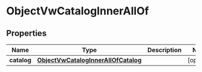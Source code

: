 

# ObjectVwCatalogInnerAllOf


## Properties

| Name | Type | Description | Notes |
|------------ | ------------- | ------------- | -------------|
|**catalog** | [**ObjectVwCatalogInnerAllOfCatalog**](ObjectVwCatalogInnerAllOfCatalog.md) |  |  [optional] |



